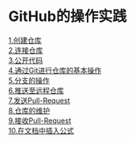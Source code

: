 GitHub的操作实践
==
[1.创建仓库](./1.创建仓库.md)    
[2.连接仓库](./2.连接仓库.md)    
[3.公开代码](./3.公开代码.md)    
[4.通过Git进行仓库的基本操作](./4.通过Git进行仓库的基本操作.md)    
[5.分支的操作](./5.分支的操作.md)    
[6.推送至远程仓库](./6.推送至远程仓库.md)    
[7.发送Pull-Request](./7.发送Pull-Request.md)    
[8.仓库的维护](./8.仓库的维护.md)    
[9.接收Pull-Request](./9.接收Pull-Request.md)      
[10.在文档中插入公式](./10.在文档中插入公式.md)  


